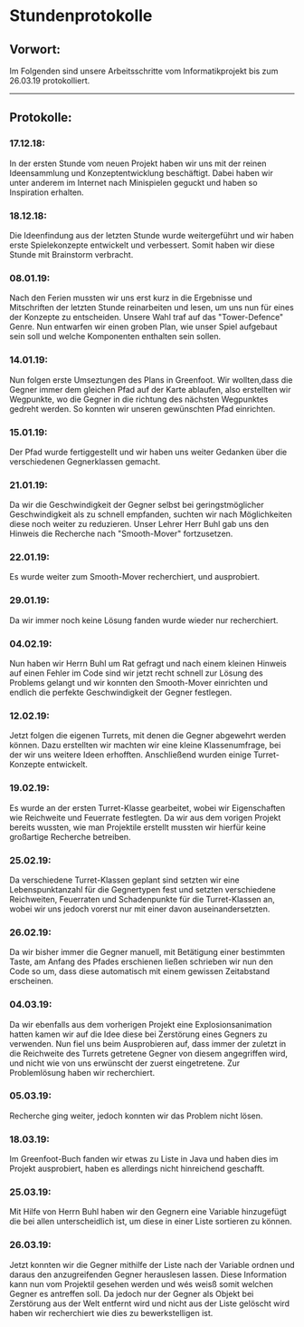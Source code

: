 Stundenprotokolle
=
## Vorwort:
Im Folgenden sind unsere Arbeitsschritte vom Informatikprojekt bis zum 26.03.19 protokolliert.
***
## Protokolle:

### 17.12.18:
In der ersten Stunde vom neuen Projekt haben wir uns mit der reinen Ideensammlung und Konzeptentwicklung beschäftigt.
Dabei haben wir unter anderem im Internet nach Minispielen geguckt und haben so Inspiration erhalten.

### 18.12.18:
Die  Ideenfindung aus der letzten Stunde wurde weitergeführt und wir haben erste Spielekonzepte entwickelt und verbessert.
Somit haben wir diese Stunde mit Brainstorm verbracht.

### 08.01.19:
Nach den Ferien mussten wir uns erst kurz in die Ergebnisse und Mitschriften der letzten Stunde reinarbeiten und lesen, um uns 
nun für eines der Konzepte zu entscheiden. Unsere Wahl traf auf das "Tower-Defence" Genre. Nun entwarfen wir einen groben Plan,
wie unser Spiel aufgebaut sein soll und welche Komponenten enthalten sein sollen.

### 14.01.19:
Nun folgen erste Umseztungen des Plans in Greenfoot. Wir wollten,dass die Gegner immer dem gleichen Pfad auf der Karte ablaufen,
also erstellten wir Wegpunkte, wo die Gegner in die richtung des nächsten Wegpunktes gedreht werden. So konnten wir unseren
gewünschten Pfad einrichten.

### 15.01.19:
Der Pfad wurde fertiggestellt und wir haben uns weiter Gedanken über die verschiedenen Gegnerklassen gemacht.

### 21.01.19:
Da wir die Geschwindigkeit der Gegner selbst bei geringstmöglicher Geschwindigkeit als zu schnell empfanden, suchten wir 
nach Möglichkeiten diese noch weiter zu reduzieren. Unser Lehrer Herr Buhl gab uns den Hinweis die Recherche nach 
"Smooth-Mover" fortzusetzen.

### 22.01.19:
Es wurde weiter zum Smooth-Mover recherchiert, und ausprobiert.

### 29.01.19:
Da wir immer noch keine Lösung fanden wurde wieder nur recherchiert.

### 04.02.19:
Nun haben wir Herrn Buhl um Rat gefragt und nach einem kleinen Hinweis auf einen Fehler im Code sind wir jetzt recht schnell
zur Lösung des Problems gelangt und wir konnten den Smooth-Mover einrichten und endlich die perfekte Geschwindigkeit der 
Gegner festlegen.

### 12.02.19:
Jetzt folgen die eigenen Turrets, mit denen die Gegner abgewehrt werden können. Dazu erstellten wir machten wir eine 
kleine Klassenumfrage, bei der wir uns weitere Ideen erhofften. Anschließend wurden einige Turret-Konzepte entwickelt.

### 19.02.19:
Es wurde an der ersten Turret-Klasse gearbeitet, wobei wir Eigenschaften wie Reichweite und Feuerrate festlegten. Da wir aus 
dem vorigen Projekt bereits wussten, wie man Projektile erstellt mussten wir hierfür keine großartige Recherche betreiben.

### 25.02.19:
Da verschiedene Turret-Klassen geplant sind setzten wir eine Lebenspunktanzahl für die Gegnertypen fest und setzten 
verschiedene Reichweiten, Feuerraten und Schadenpunkte für die Turret-Klassen an, wobei wir uns jedoch vorerst nur mit 
einer davon auseinandersetzten.

### 26.02.19:
Da wir bisher immer die Gegner manuell, mit Betätigung einer bestimmten Taste, am Anfang des Pfades erschienen ließen
schrieben wir nun den Code so um, dass diese automatisch mit einem gewissen Zeitabstand erscheinen.

### 04.03.19:
Da wir ebenfalls aus dem vorherigen Projekt eine Explosionsanimation hatten kamen wir auf die Idee diese bei Zerstörung 
eines Gegners zu verwenden. Nun fiel uns beim Ausprobieren auf, dass immer der zuletzt in die Reichweite des Turrets
getretene Gegner von diesem angegriffen wird, und nicht wie von uns erwünscht der zuerst eingetretene. Zur Problemlösung 
haben wir recherchiert.

### 05.03.19:
Recherche ging weiter, jedoch konnten wir das Problem nicht lösen.

### 18.03.19:
Im Greenfoot-Buch fanden wir etwas zu Liste in Java und haben dies im Projekt ausprobiert, haben es allerdings nicht hinreichend
geschafft.

### 25.03.19:
Mit Hilfe von Herrn Buhl haben wir den Gegnern eine Variable hinzugefügt die bei allen unterscheidlich ist, um diese in einer Liste sortieren zu können.

### 26.03.19:
Jetzt konnten wir die Gegner mithilfe der Liste nach der Variable ordnen und daraus den anzugreifenden Gegner 
herauslesen lassen. Diese Information kann nun vom Projektil gesehen werden und wés weisß somit welchen Gegner es 
antreffen soll. Da jedoch nur der Gegner als Objekt bei Zerstörung aus der Welt entfernt wird und nicht aus der Liste gelöscht
wird haben wir recherchiert wie dies zu bewerkstelligen ist.



